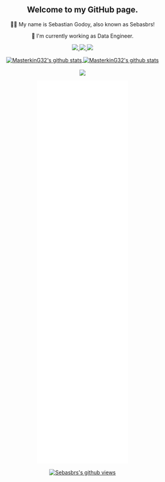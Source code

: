 <h2 align="center">
    Welcome to my GitHub page.
   </h2>
   <p align="center">
     👨‍💻 My name is Sebastian Godoy, also known as Sebasbrs!
   </p>
   <p align="center">
     💼 I'm currently working as Data Engineer.
   </p>
   <p align="center">
     <a href="https://instagram.com/Sebas_Godoy1/" target="_blank">
       <img src="https://img.shields.io/badge/-Instagram-bc2a8d?style=flat&logo=instagram&logoColor=white">
     </a>
     <a href="https://discordapp.com/users/sebasbrs32/" target="_blank">
       <img src="https://img.shields.io/badge/-Discord-7289da?style=flat&logo=discord&logoColor=white">
     </a>
     <a href="linkedin.com/in/joan-sebastian-godoy-duarte-90640ba5/" target="_blank">
       <img src="https://img.shields.io/badge/-Linkedin-0072b1?style=flat&logo=linkedin&logoColor=white">
     </a>
   </p>
      
   <p align="center">
     <a href="https://github.com/sebasbrs" target="_blank">
       <img align="center" src="https://github-readme-stats.vercel.app/api?username=sebasbrs&show_icons=true&theme=cobalt" alt="MasterkinG32's github stats" />
     </a>
     <a href="https://github.com/MasterkinG32" target="_blank">
       <img align="center" src="https://github-readme-stats.vercel.app/api/top-langs/?username=sebasbrs&hide=html,css,Jupyter+Notebook,ruby,cmake,nsis,shell,procfile&theme=calm&langs_count=6&layout=compact" alt="MasterkinG32's github stats" />
     </a>
   <p>
   
   <p align="center">
     <img align="center" src="https://github-profile-trophy.vercel.app/?username=sebasbrs&theme=onedark" />
   </p>
   
   <p align="center">
     <img align="center" src="https://raw.githubusercontent.com/sebasbrs/sebasbrs/master/github-metrics.svg" />
   </p>
   
   <p align="center">
     <a href="https://github.com/sebasbrs" target="_blank">
     <img align="center" src="https://endoebq56a0hm8y.m.pipedream.net" alt="Sebasbrs's github views" />
     </a>
   </p>
